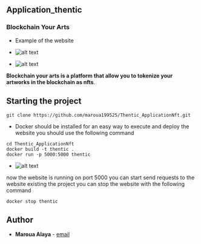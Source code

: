 ## Application_thentic

### Blockchain Your Arts

* Example of the website

* ![alt text](https://github.com/maroua199525/Thentic_ApplicationNft/blob/main/Example_1.png)
* ![alt text](https://github.com/maroua199525/Thentic_ApplicationNft/blob/main/Example_2.png)


**Blockchain your arts is a platform that allow you to tokenize your artworks in the blockchain as nfts**.

## Starting the project
```
git clone https://github.com/maroua199525/Thentic_ApplicationNft.git
```

* Docker should be installed
for an easy way to execute and deploy the website you should use the following command
```
cd Thentic_ApplicationNft
docker build -t thentic .
docker run -p 5000:5000 thentic
```
* ![alt text](https://github.com/maroua199525/Thentic_ApplicationNft/blob/main/Example_3.png)


now the website is running on port 5000 you can start send requests to the website 
existing the project you can stop the website with the following command
```
docker stop thentic
```




## Author

* **Maroua Alaya**  - [email](marouaalaya1995@gmail.com)
